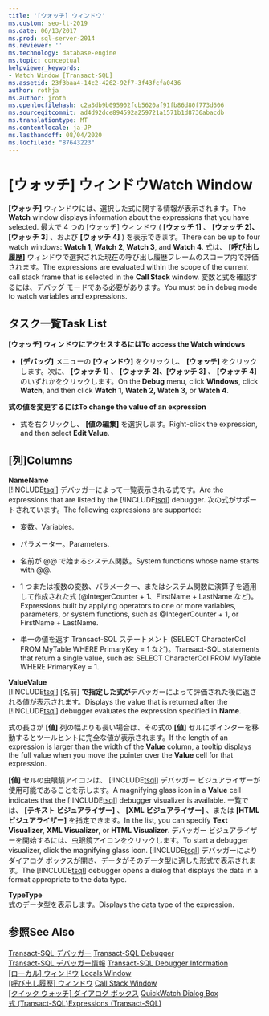 ```yaml
---
title: '[ウォッチ] ウィンドウ'
ms.custom: seo-lt-2019
ms.date: 06/13/2017
ms.prod: sql-server-2014
ms.reviewer: ''
ms.technology: database-engine
ms.topic: conceptual
helpviewer_keywords:
- Watch Window [Transact-SQL]
ms.assetid: 23f3baa4-14c2-4262-92f7-3f43fcfa0436
author: rothja
ms.author: jroth
ms.openlocfilehash: c2a3db9b095902fcb5620af91fb86d80f773d606
ms.sourcegitcommit: ad4d92dce894592a259721a1571b1d8736abacdb
ms.translationtype: MT
ms.contentlocale: ja-JP
ms.lasthandoff: 08/04/2020
ms.locfileid: "87643223"
---
```

# <a name="watch-window"></a><span data-ttu-id="6a0c0-102">[ウォッチ] ウィンドウ</span><span class="sxs-lookup"><span data-stu-id="6a0c0-102">Watch Window</span></span>
  <span data-ttu-id="6a0c0-103">**[ウォッチ]** ウィンドウには、選択した式に関する情報が表示されます。</span><span class="sxs-lookup"><span data-stu-id="6a0c0-103">The **Watch** window displays information about the expressions that you have selected.</span></span> <span data-ttu-id="6a0c0-104">最大で 4 つの [ウォッチ] ウィンドウ ( **[ウォッチ 1]** 、 **[ウォッチ 2]、[ウォッチ 3]** 、および **[ウォッチ 4]** ) を表示できます。</span><span class="sxs-lookup"><span data-stu-id="6a0c0-104">There can be up to four watch windows: **Watch 1**, **Watch 2, Watch 3**, and **Watch 4**.</span></span> <span data-ttu-id="6a0c0-105">式は、 **[呼び出し履歴]** ウィンドウで選択された現在の呼び出し履歴フレームのスコープ内で評価されます。</span><span class="sxs-lookup"><span data-stu-id="6a0c0-105">The expressions are evaluated within the scope of the current call stack frame that is selected in the **Call Stack** window.</span></span> <span data-ttu-id="6a0c0-106">変数と式を確認するには、デバッグ モードである必要があります。</span><span class="sxs-lookup"><span data-stu-id="6a0c0-106">You must be in debug mode to watch variables and expressions.</span></span>  
  
## <a name="task-list"></a><span data-ttu-id="6a0c0-107">タスク一覧</span><span class="sxs-lookup"><span data-stu-id="6a0c0-107">Task List</span></span>  
 <span data-ttu-id="6a0c0-108">**[ウォッチ] ウィンドウにアクセスするには**</span><span class="sxs-lookup"><span data-stu-id="6a0c0-108">**To access the Watch windows**</span></span>  
  
-   <span data-ttu-id="6a0c0-109">**[デバッグ]** メニューの **[ウィンドウ]** をクリックし、 **[ウォッチ]** をクリックします。次に、 **[ウォッチ 1]** 、 **[ウォッチ 2]、[ウォッチ 3]** 、 **[ウォッチ 4]** のいずれかをクリックします。</span><span class="sxs-lookup"><span data-stu-id="6a0c0-109">On the **Debug** menu, click **Windows**, click **Watch**, and then click **Watch 1**, **Watch 2, Watch 3**, or **Watch 4**.</span></span>  
  
 <span data-ttu-id="6a0c0-110">**式の値を変更するには**</span><span class="sxs-lookup"><span data-stu-id="6a0c0-110">**To change the value of an expression**</span></span>  
  
-   <span data-ttu-id="6a0c0-111">式を右クリックし、 **[値の編集]** を選択します。</span><span class="sxs-lookup"><span data-stu-id="6a0c0-111">Right-click the expression, and then select **Edit Value**.</span></span>  
  
## <a name="columns"></a><span data-ttu-id="6a0c0-112">[列]</span><span class="sxs-lookup"><span data-stu-id="6a0c0-112">Columns</span></span>  
 <span data-ttu-id="6a0c0-113">**Name**</span><span class="sxs-lookup"><span data-stu-id="6a0c0-113">**Name**</span></span>  
 <span data-ttu-id="6a0c0-114">[!INCLUDE[tsql](../../includes/tsql-md.md)] デバッガーによって一覧表示される式です。</span><span class="sxs-lookup"><span data-stu-id="6a0c0-114">Are the expressions that are listed by the [!INCLUDE[tsql](../../includes/tsql-md.md)] debugger.</span></span> <span data-ttu-id="6a0c0-115">次の式がサポートされています。</span><span class="sxs-lookup"><span data-stu-id="6a0c0-115">The following expressions are supported:</span></span>  
  
-   <span data-ttu-id="6a0c0-116">変数。</span><span class="sxs-lookup"><span data-stu-id="6a0c0-116">Variables.</span></span>  
  
-   <span data-ttu-id="6a0c0-117">パラメーター。</span><span class="sxs-lookup"><span data-stu-id="6a0c0-117">Parameters.</span></span>  
  
-   <span data-ttu-id="6a0c0-118">名前が @@ で始まるシステム関数。</span><span class="sxs-lookup"><span data-stu-id="6a0c0-118">System functions whose name starts with @@.</span></span>  
  
-   <span data-ttu-id="6a0c0-119">1 つまたは複数の変数、パラメーター、またはシステム関数に演算子を適用して作成された式 (@IntegerCounter + 1、FirstName + LastName など)。</span><span class="sxs-lookup"><span data-stu-id="6a0c0-119">Expressions built by applying operators to one or more variables, parameters, or system functions, such as @IntegerCounter + 1, or FirstName + LastName.</span></span>  
  
-   <span data-ttu-id="6a0c0-120">単一の値を返す Transact-SQL ステートメント (SELECT CharacterCol FROM MyTable WHERE PrimaryKey = 1 など)。</span><span class="sxs-lookup"><span data-stu-id="6a0c0-120">Transact-SQL statements that return a single value, such as: SELECT CharacterCol FROM MyTable WHERE PrimaryKey = 1.</span></span>  
  
 <span data-ttu-id="6a0c0-121">**Value**</span><span class="sxs-lookup"><span data-stu-id="6a0c0-121">**Value**</span></span>  
 <span data-ttu-id="6a0c0-122">[!INCLUDE[tsql](../../includes/tsql-md.md)] [名前] **で指定した式が**デバッガーによって評価された後に返される値が表示されます。</span><span class="sxs-lookup"><span data-stu-id="6a0c0-122">Displays the value that is returned after the [!INCLUDE[tsql](../../includes/tsql-md.md)] debugger evaluates the expression specified in **Name**.</span></span>  
  
 <span data-ttu-id="6a0c0-123">式の長さが **[値]** 列の幅よりも長い場合は、その式の **[値]** セルにポインターを移動するとツールヒントに完全な値が表示されます。</span><span class="sxs-lookup"><span data-stu-id="6a0c0-123">If the length of an expression is larger than the width of the **Value** column, a tooltip displays the full value when you move the pointer over the **Value** cell for that expression.</span></span>  
  
 <span data-ttu-id="6a0c0-124">**[値]** セルの虫眼鏡アイコンは、 [!INCLUDE[tsql](../../includes/tsql-md.md)] デバッガー ビジュアライザーが使用可能であることを示します。</span><span class="sxs-lookup"><span data-stu-id="6a0c0-124">A magnifying glass icon in a **Value** cell indicates that the [!INCLUDE[tsql](../../includes/tsql-md.md)] debugger visualizer is available.</span></span> <span data-ttu-id="6a0c0-125">一覧では、 **[テキスト ビジュアライザー]** 、 **[XML ビジュアライザー]** 、または **[HTML ビジュアライザー]** を指定できます。</span><span class="sxs-lookup"><span data-stu-id="6a0c0-125">In the list, you can specify **Text Visualizer**, **XML Visualizer**, or **HTML Visualizer**.</span></span> <span data-ttu-id="6a0c0-126">デバッガー ビジュアライザーを開始するには、虫眼鏡アイコンをクリックします。</span><span class="sxs-lookup"><span data-stu-id="6a0c0-126">To start a debugger visualizer, click the magnifying glass icon.</span></span> <span data-ttu-id="6a0c0-127">[!INCLUDE[tsql](../../includes/tsql-md.md)] デバッガーによりダイアログ ボックスが開き、データがそのデータ型に適した形式で表示されます。</span><span class="sxs-lookup"><span data-stu-id="6a0c0-127">The [!INCLUDE[tsql](../../includes/tsql-md.md)] debugger opens a dialog that displays the data in a format appropriate to the data type.</span></span>  
  
 <span data-ttu-id="6a0c0-128">**Type**</span><span class="sxs-lookup"><span data-stu-id="6a0c0-128">**Type**</span></span>  
 <span data-ttu-id="6a0c0-129">式のデータ型を表示します。</span><span class="sxs-lookup"><span data-stu-id="6a0c0-129">Displays the data type of the expression.</span></span>  
  
## <a name="see-also"></a><span data-ttu-id="6a0c0-130">参照</span><span class="sxs-lookup"><span data-stu-id="6a0c0-130">See Also</span></span>  
 <span data-ttu-id="6a0c0-131">[Transact-SQL デバッガー](transact-sql-debugger.md) </span><span class="sxs-lookup"><span data-stu-id="6a0c0-131">[Transact-SQL Debugger](transact-sql-debugger.md) </span></span>  
 <span data-ttu-id="6a0c0-132">[Transact-SQL デバッガー情報](transact-sql-debugger-information.md) </span><span class="sxs-lookup"><span data-stu-id="6a0c0-132">[Transact-SQL Debugger Information](transact-sql-debugger-information.md) </span></span>  
 <span data-ttu-id="6a0c0-133">[[ローカル] ウィンドウ](transact-sql-debugger-locals-window.md) </span><span class="sxs-lookup"><span data-stu-id="6a0c0-133">[Locals Window](transact-sql-debugger-locals-window.md) </span></span>  
 <span data-ttu-id="6a0c0-134">[[呼び出し履歴] ウィンドウ](transact-sql-debugger-call-stack-window.md) </span><span class="sxs-lookup"><span data-stu-id="6a0c0-134">[Call Stack Window](transact-sql-debugger-call-stack-window.md) </span></span>  
 <span data-ttu-id="6a0c0-135">[[クイック ウォッチ] ダイアログ ボックス](transact-sql-debugger-quickwatch-dialog-box.md) </span><span class="sxs-lookup"><span data-stu-id="6a0c0-135">[QuickWatch Dialog Box](transact-sql-debugger-quickwatch-dialog-box.md) </span></span>  
 [<span data-ttu-id="6a0c0-136">式 &#40;Transact-SQL&#41;</span><span class="sxs-lookup"><span data-stu-id="6a0c0-136">Expressions &#40;Transact-SQL&#41;</span></span>](/sql/t-sql/language-elements/expressions-transact-sql)  

